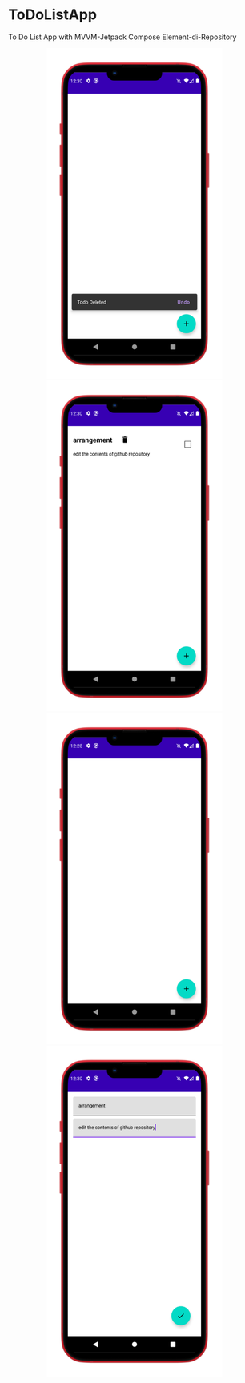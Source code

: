 # ToDoListApp
 To Do List App with MVVM-Jetpack Compose Element-di-Repository
 
<p align="center">
  <img src="images/2.png" width="350" >
  <img src="images/4.png" width="350" >
  <img src="images/1.png" width="350" >
  <img src="images/3.png" width="350" >
 
</p>
